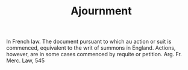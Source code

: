 ---
title: Ajournment
letter: A
permalink: "/definitions/ajournment.html"
body: In French law. The document pursuant to which au action or suit is commenced,
  equivalent to the writ of summons in England. Actions, however, are in some cases
  commenced by requite or petition. Arg. Fr. Merc. Law, 545
published_at: '2018-07-07'
layout: post
---